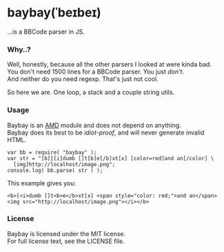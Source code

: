 baybay(ˈbeɪbeɪ)
===============

...is a BBCode parser in JS.

### Why..?

Well, honestly, because all the other parsers I looked at were kinda bad.  
You don't need 1500 lines for a BBCode parser. You just *don't*.  
And neither do you need regexp. That's just not cool.

So here we are. One loop, a stack and a couple string utils.

### Usage

Baybay is an [AMD](http://en.wikipedia.org/wiki/Asynchronous_module_definition) module and does not depend on anything.  
Baybay does its best to be *idiot-proof*, and will never generate invalid HTML.

    var bb = require( "baybay" );
    var str = "[b][[i]dumb []t[b]e[/b]xt[x] [color=red]and an[/color] \
      [img]http://localhost/image.png";
    console.log( bb.parse( str ) );

This example gives you:

    <b>[<i>dumb []t<b>e</b>xt[x] <span style="color: red;">and an</span>
    <img src="http://localhost/image.png"></i></b>

### License

Baybay is licensed under the MIT license.  
For full license text, see the LICENSE file.
